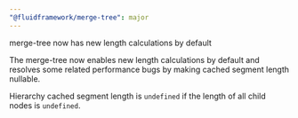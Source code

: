 ```yaml
---
"@fluidframework/merge-tree": major
---
```


merge-tree now has new length calculations by default

The merge-tree now enables new length calculations by default and resolves some related performance bugs by making cached segment length
nullable. 

Hierarchy cached segment length is `undefined` if the length of all child nodes is `undefined`.
